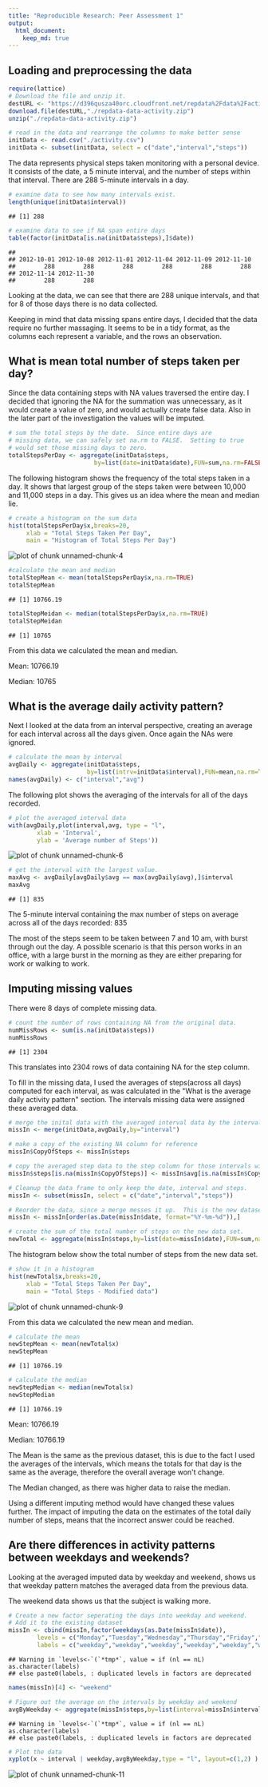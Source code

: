 ```yaml
---
title: "Reproducible Research: Peer Assessment 1"
output: 
  html_document:
    keep_md: true
---
```



## Loading and preprocessing the data


```r
require(lattice)
# Download the file and unzip it.
destURL <- "https://d396qusza40orc.cloudfront.net/repdata%2Fdata%2Factivity.zip"
download.file(destURL,"./repdata-data-activity.zip")
unzip("./repdata-data-activity.zip")

# read in the data and rearrange the columns to make better sense
initData <- read.csv("./activity.csv")
initData <- subset(initData, select = c("date","interval","steps"))
```

The data represents physical steps taken monitoring with a personal device.  It consists of the date, a 5 minute interval, and the number of steps within that interval.  There are 288 5-minute intervals in a day.


```r
# examine data to see how many intervals exist.
length(unique(initData$interval))
```

```
## [1] 288
```

```r
# examine data to see if NA span entire days
table(factor(initData[is.na(initData$steps),]$date))
```

```
## 
## 2012-10-01 2012-10-08 2012-11-01 2012-11-04 2012-11-09 2012-11-10 
##        288        288        288        288        288        288 
## 2012-11-14 2012-11-30 
##        288        288
```

Looking at the data, we can see that there are 288 unique intervals, and that for 8 of those days there is no data collected. 

Keeping in mind that data missing spans entire days, I decided that the data require no further massaging.  It seems to be in a tidy format, as the columns each represent a variable, and the rows an observation.

## What is mean total number of steps taken per day?

Since the data containing steps with NA values traversed the entire day. I decided that ignoring the NA for the summation was unnecessary, as it would create a value of zero, and would actually create false data.  Also in the later part of the investigation the values will be imputed.


```r
# sum the total steps by the date.  Since entire days are
# missing data, we can safely set na.rm to FALSE.  Setting to true
# would set those missing days to zero.
totalStepsPerDay <- aggregate(initData$steps,
                        by=list(date=initData$date),FUN=sum,na.rm=FALSE)
```

The following histogram shows the frequency of the total steps taken in a day.  It shows that largest group of the steps taken were between 10,000 and 11,000 steps in a day.  This gives us an idea where the mean and median lie.


```r
# create a histogram on the sum data
hist(totalStepsPerDay$x,breaks=20,
     xlab = "Total Steps Taken Per Day",
     main = "Histogram of Total Steps Per Day")
```

![plot of chunk unnamed-chunk-4](figure/unnamed-chunk-4-1.png) 

```r
#calculate the mean and median
totalStepMean <- mean(totalStepsPerDay$x,na.rm=TRUE)
totalStepMean
```

```
## [1] 10766.19
```

```r
totalStepMeidan <- median(totalStepsPerDay$x,na.rm=TRUE)
totalStepMeidan
```

```
## [1] 10765
```

From this data we calculated the mean and median.

Mean: 10766.19

Median: 10765

## What is the average daily activity pattern?

Next I looked at the data from an interval perspective, creating an average for each interval across all the days given.  Once again the NAs were ignored.


```r
# calculate the mean by interval
avgDaily <- aggregate(initData$steps,
                      by=list(intrv=initData$interval),FUN=mean,na.rm=TRUE)
names(avgDaily) <- c("interval","avg")
```

The following plot shows the averaging of the intervals for all of the days recorded.  


```r
# plot the averaged interval data
with(avgDaily,plot(interval,avg, type = "l", 
        xlab = 'Interval',
        ylab = 'Average number of Steps'))
```

![plot of chunk unnamed-chunk-6](figure/unnamed-chunk-6-1.png) 

```r
# get the interval with the largest value.
maxAvg <- avgDaily[avgDaily$avg == max(avgDaily$avg),]$interval
maxAvg
```

```
## [1] 835
```

The 5-minute interval containing the max number of steps on average across all of the days recorded: 835

The most of the steps seem to be taken between 7 and 10 am, with burst through out the day.  A possible scenario is that this person works in an office, with a large burst in the morning as they are either preparing for work or walking to work.

## Imputing missing values

There were 8 days of complete missing data.


```r
# count the number of rows containing NA from the original data.
numMissRows <- sum(is.na(initData$steps))
numMissRows
```

```
## [1] 2304
```

This translates into 2304 rows of data containing NA for the step column.

To fill in the missing data, I used the averages of steps(across all days)  computed for each interval, as was calculated in the "What is the average daily activity pattern" section. The intervals missing data were assigned these averaged data.


```r
# merge the inital data with the averaged interval data by the interval column.
missIn <- merge(initData,avgDaily,by="interval")

# make a copy of the existing NA column for reference
missIn$CopyOfSteps <- missIn$steps

# copy the averaged step data to the step column for those intervals with NA steps.
missIn$steps[is.na(missIn$CopyOfSteps)] <- missIn$avg[is.na(missIn$CopyOfSteps)]

# Cleanup the data frame to only keep the date, interval and steps.
missIn <- subset(missIn, select = c("date","interval","steps"))

# Reorder the data, since a merge messes it up.  This is the new dataset
missIn <- missIn[order(as.Date(missIn$date, format="%Y-%m-%d")),]

# create the sum of the total number of steps on the new data set.
newTotal <- aggregate(missIn$steps,by=list(date=missIn$date),FUN=sum,na.rm=TRUE)
```

The histogram below show the total number of steps from the new data set.


```r
# show it in a histogram
hist(newTotal$x,breaks=20,
     xlab = "Total Steps Taken Per Day",
     main = "Total Steps - Modified data")
```

![plot of chunk unnamed-chunk-9](figure/unnamed-chunk-9-1.png) 

From this data we calculated the new mean and median.


```r
# calculate the mean
newStepMean <- mean(newTotal$x)
newStepMean
```

```
## [1] 10766.19
```

```r
# calculate the median
newStepMedian <- median(newTotal$x)
newStepMedian
```

```
## [1] 10766.19
```

Mean: 10766.19

Median: 10766.19

The Mean is the same as the previous dataset, this is due to the fact I used the averages of the intervals, which means the totals for that day is the same as the average, therefore the overall average won't change.

The Median changed, as there was higher data to raise the median.

Using a different imputing method would have changed these values further.  The impact of imputing the data on the estimates of the total daily number of steps, means that the incorrect answer could be reached.

## Are there differences in activity patterns between weekdays and weekends?

Looking at the averaged imputed data by weekday and weekend, shows us that weekday pattern matches the averaged data from the previous data.  

The weekend data shows us that the subject is walking more.


```r
# Create a new factor seperating the days into weekday and weekend.  
# Add it to the existing dataset
missIn <- cbind(missIn,factor(weekdays(as.Date(missIn$date)), 
        levels = c("Monday","Tuesday","Wednesday","Thursday","Friday","Saturday","Sunday"), 
        labels = c("weekday","weekday","weekday","weekday","weekday","weekend","weekend")))
```

```
## Warning in `levels<-`(`*tmp*`, value = if (nl == nL) as.character(labels)
## else paste0(labels, : duplicated levels in factors are deprecated
```

```r
names(missIn)[4] <- "weekend"

# Figure out the average on the intervals by weekday and weekend
avgByWeekday <- aggregate(missIn$steps,by=list(interval=missIn$interval,                        weekday=factor(missIn$weekend)),FUN=mean,na.rm=TRUE)
```

```
## Warning in `levels<-`(`*tmp*`, value = if (nl == nL) as.character(labels)
## else paste0(labels, : duplicated levels in factors are deprecated
```

```r
# Plot the data
xyplot(x ~ interval | weekday,avgByWeekday,type = "l", layout=c(1,2) )
```

![plot of chunk unnamed-chunk-11](figure/unnamed-chunk-11-1.png) 

